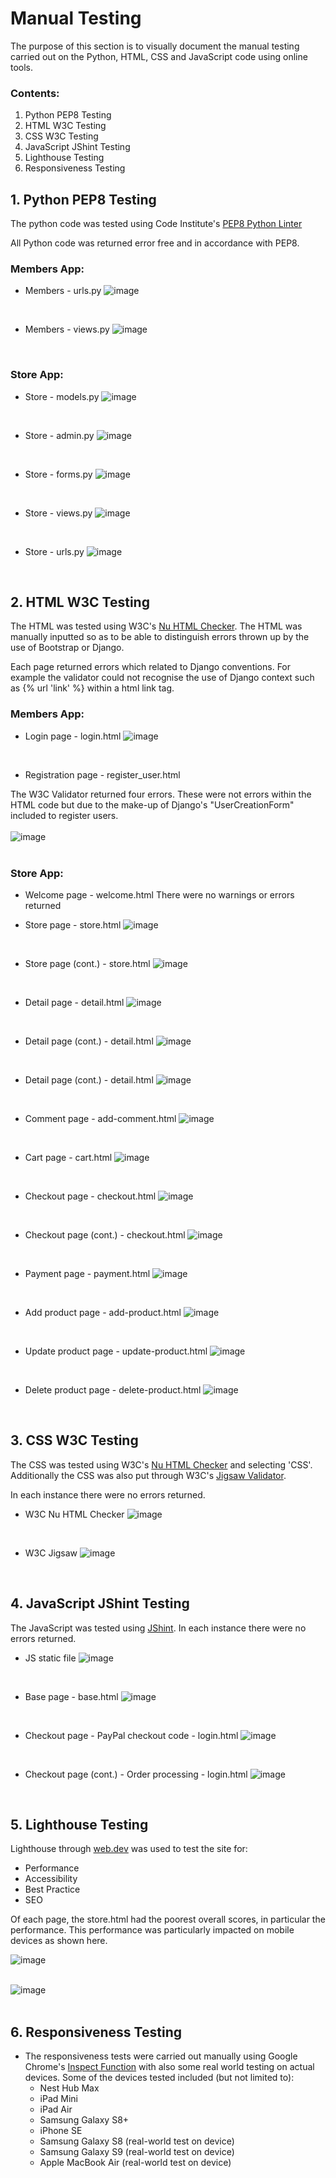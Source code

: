 # Manual Testing

The purpose of this section is to visually document the manual testing carried out on the Python, HTML, CSS and JavaScript code using online tools. 

### Contents:
1. Python PEP8 Testing
2. HTML W3C Testing
3. CSS W3C Testing
4. JavaScript JShint Testing
5. Lighthouse Testing
6. Responsiveness Testing


## 1. Python PEP8 Testing
The python code was tested using Code Institute's [PEP8 Python Linter](https://pep8ci.herokuapp.com/)

All Python code was returned error free and in accordance with PEP8.

### Members App:

* Members - urls.py
![image](https://github.com/cmikedev/ecommerce/blob/main/manual_testing/images/python/1%20-%20members%20-%20urls.png?raw=true)</br >
</br >

* Members - views.py
![image](https://github.com/cmikedev/ecommerce/blob/main/manual_testing/images/python/2%20-%20members%20-%20views.png?raw=true)</br >
</br >

### Store App:

* Store - models.py
![image](https://github.com/cmikedev/ecommerce/blob/main/manual_testing/images/python/3%20-%20store%20-%20models.png?raw=true)</br >
</br >

* Store - admin.py
![image](https://github.com/cmikedev/ecommerce/blob/main/manual_testing/images/python/4%20-%20store%20-%20admin.png?raw=true)</br >
</br >

* Store - forms.py
![image](https://github.com/cmikedev/ecommerce/blob/main/manual_testing/images/python/5%20-%20store%20-%20forms.png?raw=true)</br >
</br >

* Store - views.py
![image](https://github.com/cmikedev/ecommerce/blob/main/manual_testing/images/python/6%20-%20store%20-%20views.png?raw=true)</br >
</br >

* Store - urls.py
![image](https://github.com/cmikedev/ecommerce/blob/main/manual_testing/images/python/7%20-%20store%20-%20urls.png?raw=true)</br >
</br >


## 2. HTML W3C Testing
The HTML was tested using W3C's [Nu HTML Checker](https://validator.w3.org/nu/#textarea). The HTML was manually inputted so as to be able to distinguish errors thrown up by the use of Bootstrap or Django.

Each page returned errors which related to Django conventions. For example the validator could not recognise the use of Django context such as {% url 'link' %} within a html link tag.

### Members App:

* Login page - login.html
![image](https://github.com/cmikedev/ecommerce/blob/main/manual_testing/images/html/1%20-%20w3c%20-%20login.png?raw=true)</br >
</br >

* Registration page - register_user.html

The W3C Validator returned four errors. These were not errors within the HTML code but due to the make-up of Django's "UserCreationForm" included to register users.</br>
</br>
![image](https://github.com/cmikedev/ecommerce/blob/main/manual_testing/images/html/2%20-%20w3c%20-%20register.png?raw=true)</br >
</br >

### Store App:

* Welcome page - welcome.html
There were no warnings or errors returned

* Store page - store.html
![image](https://github.com/cmikedev/ecommerce/blob/main/manual_testing/images/html/5%20-%20w3c%20-%20store.png?raw=true)</br >
</br >

* Store page (cont.) - store.html
![image](https://github.com/cmikedev/ecommerce/blob/main/manual_testing/images/html/5.1%20-%20w3c%20-%20store.png?raw=true)</br >
</br >

* Detail page - detail.html
![image](https://github.com/cmikedev/ecommerce/blob/main/manual_testing/images/html/6%20-%20w3c%20-%20detail.png?raw=true)</br >
</br >

* Detail page (cont.) - detail.html
![image](https://github.com/cmikedev/ecommerce/blob/main/manual_testing/images/html/6.1%20-%20w3c%20-%20detail.png?raw=true)</br >
</br >

* Detail page (cont.) - detail.html
![image](https://github.com/cmikedev/ecommerce/blob/main/manual_testing/images/html/6.2%20-%20w3c%20-%20detail.png?raw=true)</br >
</br >

* Comment page - add-comment.html
![image](https://github.com/cmikedev/ecommerce/blob/main/manual_testing/images/html/7%20-%20w3c%20-%20add-comment.png?raw=true)</br >
</br >

* Cart page - cart.html
![image](https://github.com/cmikedev/ecommerce/blob/main/manual_testing/images/html/8%20-%20w3c%20-%20cart.png?raw=true)</br >
</br >

* Checkout page - checkout.html
![image](https://github.com/cmikedev/ecommerce/blob/main/manual_testing/images/html/9%20-%20w3c%20-%20checkout.png?raw=true)</br >
</br >

* Checkout page (cont.) - checkout.html
![image](https://github.com/cmikedev/ecommerce/blob/main/manual_testing/images/html/9.1%20-%20w3c%20-%20checkout.png?raw=true)</br >
</br >

* Payment page - payment.html
![image](https://github.com/cmikedev/ecommerce/blob/main/manual_testing/images/html/10%20-%20w3c%20-%20payment.png?raw=true)</br >
</br >

* Add product page - add-product.html
![image](https://github.com/cmikedev/ecommerce/blob/main/manual_testing/images/html/11%20-%20w3c%20-%20add-product.png?raw=true)</br >
</br >

* Update product page - update-product.html
![image](https://github.com/cmikedev/ecommerce/blob/main/manual_testing/images/html/12%20-%20w3c%20-%20update-product.png?raw=true)</br >
</br >

* Delete product page - delete-product.html
![image](https://github.com/cmikedev/ecommerce/blob/main/manual_testing/images/html/13%20-%20w3c%20-%20delete-product.png?raw=true)</br >
</br >

## 3. CSS W3C Testing
The CSS was tested using W3C's [Nu HTML Checker](https://validator.w3.org/nu/#textarea) and selecting 'CSS'. Additionally the CSS was also put through W3C's [Jigsaw Validator](https://jigsaw.w3.org/css-validator/#validate_by_input).

In each instance there were no errors returned.


* W3C Nu HTML Checker
![image](https://github.com/cmikedev/ecommerce/blob/main/manual_testing/images/css/1%20-%20w3c%20-%20css.png?raw=true)</br >
</br >

* W3C Jigsaw
![image](https://github.com/cmikedev/ecommerce/blob/main/manual_testing/images/css/2%20-%20w3c%20-%20css%20jigsaw.png?raw=true)</br >
</br >


## 4. JavaScript JShint Testing
The JavaScript was tested using [JShint](https://jshint.com/). In each instance there were no errors returned.

* JS static file
![image](https://github.com/cmikedev/ecommerce/blob/main/manual_testing/images/js/1%20-%20jshint%20-%20js.png?raw=true)</br >
</br >

* Base page - base.html
![image](https://github.com/cmikedev/ecommerce/blob/main/manual_testing/images/js/2%20-%20jshint%20-%20base.png?raw=true)</br >
</br >

* Checkout page - PayPal checkout code - login.html
![image](https://github.com/cmikedev/ecommerce/blob/main/manual_testing/images/js/3%20-%20jshint%20-%20paypal%20-%20checkout.png?raw=true)</br >
</br >

* Checkout page (cont.) - Order processing - login.html
![image](https://github.com/cmikedev/ecommerce/blob/main/manual_testing/images/js/3.1%20-%20jshint%20-%20order%20-%20checkout.png?raw=true)</br >
</br >


## 5. Lighthouse Testing

Lighthouse through [web.dev](https://pagespeed.web.dev/) was used to test the site for: 
* Performance
* Accessibility
* Best Practice
* SEO

Of each page, the store.html had the poorest overall scores, in particular the performance. This performance was particularly impacted on mobile devices as shown here.

![image](https://github.com/cmikedev/ecommerce/blob/main/manual_testing/images/lighthouse/results.png?raw=true)</br >
</br >

![image](https://github.com/cmikedev/ecommerce/blob/main/manual_testing/images/lighthouse/performance.png?raw=true)</br >
</br >

## 6. Responsiveness Testing

* The responsiveness tests were carried out manually using Google Chrome's [Inspect Function](https://developer.chrome.com/docs/devtools/open/) with also some real world testing on actual devices. Some of the devices tested included (but not limited to):
    * Nest Hub Max
    * iPad Mini
    * iPad Air
    * Samsung Galaxy S8+
    * iPhone SE
    * Samsung Galaxy S8 (real-world test on device)
    * Samsung Galaxy S9 (real-world test on device)
    * Apple MacBook Air (real-world test on device) <br />
    <br />